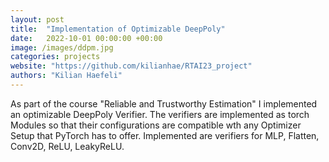 ```yaml
---
layout: post
title:  "Implementation of Optimizable DeepPoly"
date:   2022-10-01 00:00:00 +00:00
image: /images/ddpm.jpg
categories: projects
website: "https://github.com/kilianhae/RTAI23_project"
authors: "Kilian Haefeli"
---
```

As part of the course "Reliable and Trustworthy Estimation" I implemented an optimizable DeepPoly Verifier. The verifiers are implemented as torch Modules so that their configurations are compatible wth any Optimizer Setup that PyTorch has to offer. Implemented are verifiers for MLP, Flatten, Conv2D, ReLU, LeakyReLU.
